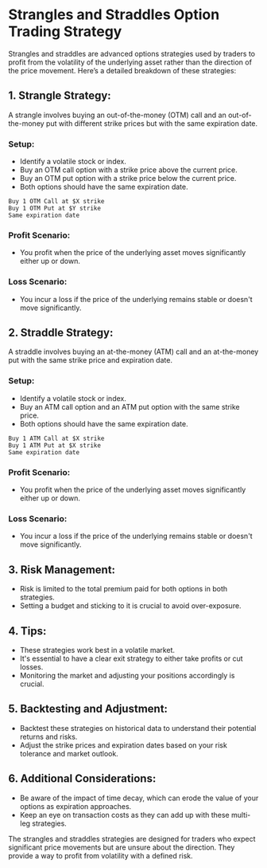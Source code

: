 # Strangles and Straddles Option Trading Strategy

Strangles and straddles are advanced options strategies used by traders to profit from the volatility of the underlying asset rather than the direction of the price movement. Here’s a detailed breakdown of these strategies:

## 1. **Strangle Strategy:**

A strangle involves buying an out-of-the-money (OTM) call and an out-of-the-money put with different strike prices but with the same expiration date.

### Setup:

- Identify a volatile stock or index.
- Buy an OTM call option with a strike price above the current price.
- Buy an OTM put option with a strike price below the current price.
- Both options should have the same expiration date.

```plaintext
Buy 1 OTM Call at $X strike
Buy 1 OTM Put at $Y strike
Same expiration date
```

### Profit Scenario:

- You profit when the price of the underlying asset moves significantly either up or down.

### Loss Scenario:

- You incur a loss if the price of the underlying remains stable or doesn't move significantly.

## 2. **Straddle Strategy:**

A straddle involves buying an at-the-money (ATM) call and an at-the-money put with the same strike price and expiration date.

### Setup:

- Identify a volatile stock or index.
- Buy an ATM call option and an ATM put option with the same strike price.
- Both options should have the same expiration date.

```plaintext
Buy 1 ATM Call at $X strike
Buy 1 ATM Put at $X strike
Same expiration date
```

### Profit Scenario:

- You profit when the price of the underlying asset moves significantly either up or down.

### Loss Scenario:

- You incur a loss if the price of the underlying remains stable or doesn't move significantly.

## 3. **Risk Management:**

- Risk is limited to the total premium paid for both options in both strategies.
- Setting a budget and sticking to it is crucial to avoid over-exposure.

## 4. **Tips:**

- These strategies work best in a volatile market.
- It's essential to have a clear exit strategy to either take profits or cut losses.
- Monitoring the market and adjusting your positions accordingly is crucial.

## 5. **Backtesting and Adjustment:**

- Backtest these strategies on historical data to understand their potential returns and risks.
- Adjust the strike prices and expiration dates based on your risk tolerance and market outlook.

## 6. **Additional Considerations:**

- Be aware of the impact of time decay, which can erode the value of your options as expiration approaches.
- Keep an eye on transaction costs as they can add up with these multi-leg strategies.

The strangles and straddles strategies are designed for traders who expect significant price movements but are unsure about the direction. They provide a way to profit from volatility with a defined risk.